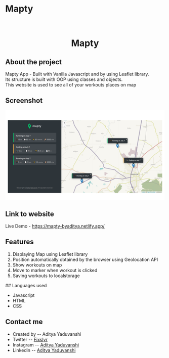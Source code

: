 # Mapty
<br />
<p align="center">
  

  <h1 align="center">Mapty  </h1>


</p>


## About the project
Mapty App - Built with Vanilla Javascript and by using Leaflet library.<br>
Its structure is built with OOP using classes and objects.<br>
This website is used to see all of your workouts places on map<br>

## Screenshot 
![screenshot](mapty-preview.png)



## Link to website
   Live Demo - https://mapty-byaditya.netlify.app/

##  Features
<ol>
  <li> Displaying Map using Leaflet library</li>
  <li>Position automatically obtained by the browser using Geolocation API</li>
  <li>Show workouts on map</li>
<li>Move to marker when workout is clicked</li>
  <li>Saving workouts to localstorage</li>
</ol>
## Languages used
<ul>
  <li>Javascript</li>
  <li>HTML</li>
  <li>CSS</li>
  </ul>
  
  
## Contact me
<ul>
  <li>Created by --  Aditya Yaduvanshi</li>
  <li>Twitter -- <a href="https://twitter.com/fixslyr">Fixslyr</a>
    <li>Instagram -- <a href="https://www.instagram.com/imtheaddy/">Aditya Yaduvanshi</a>
      <li>Linkedin -- <a href="https://www.linkedin.com/in/theaditya-yaduvanshi-/">Aditya Yaduvanshi</a>
  </ul>    
      
